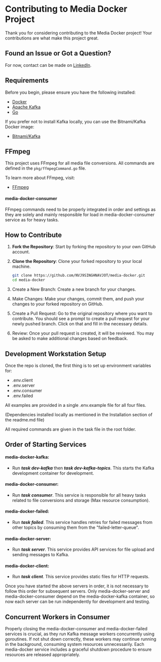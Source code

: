 # Contributing to Media Docker Project

Thank you for considering contributing to the Media Docker project! Your contributions are what make this project great.

## Found an Issue or Got a Question?

For now, contact can be made on [LinkedIn](https://www.linkedin.com/in/nvjsinghnavjot).

## Requirements

Before you begin, please ensure you have the following installed:

- [Docker](https://www.docker.com/get-started)
- [Apache Kafka](https://kafka.apache.org)
- [Go](https://go.dev)

If you prefer not to install Kafka locally, you can use the Bitnami/Kafka Docker image:
- [Bitnami/Kafka](https://hub.docker.com/r/bitnami/kafka)

## FFmpeg

This project uses FFmpeg for all media file conversions. All commands are defined in the `pkg/ffmpegCommand.go` file.

To learn more about FFmpeg, visit:
- [FFmpeg](https://www.ffmpeg.org)

#### media-docker-consumer

FFmpeg commands need to be properly integrated in order and settings as they are solely and mainly responsible for load in media-docker-consumer service as for heavy tasks.

## How to Contribute

1. **Fork the Repository**: Start by forking the repository to your own GitHub account.
2. **Clone the Repository**: Clone your forked repository to your local machine.

   ```bash
   git clone https://github.com/NVJ9SINGHNAVJOT/media-docker.git
   cd media-docker
   ```
   
3. Create a New Branch: Create a new branch for your changes.
4. Make Changes: Make your changes, commit them, and push your changes to your forked repository on GitHub.
5. Create a Pull Request: Go to the original repository where you want to contribute.
   You should see a prompt to create a pull request for your newly pushed branch. Click on that and fill in the necessary details.
7. Review: Once your pull request is created, it will be reviewed. You may be asked to make additional changes based on feedback.

## Development Workstation Setup

Once the repo is cloned, the first thing is to set up environment variables for:
- .env.client
- .env.server
- .env.consumer
- .env.failed

All examples are provided in a single .env.example file for all four files.

(Dependencies installed locally as mentioned in the Installation section of the readme.md file)

All required commands are given in the task file in the root folder.

## Order of Starting Services

#### media-docker-kafka:
- Run **_task dev-kafka_** then **_task dev-kafka-topics_**. This starts the Kafka development container for development.

#### media-docker-consumer:
- Run **_task consumer_**. This service is responsible for all heavy tasks related to file conversions and storage (Max resource consumption).

#### media-docker-failed:
- Run **_task failed_**. This service handles retries for failed messages from other topics by consuming them from the "failed-letter-queue".

#### media-docker-server:
- Run **_task server_**. This service provides API services for file upload and sending messages to Kafka.

#### media-docker-client:
- Run **_task client_**. This service provides static files for HTTP requests.

Once you have started the above servers in order, it is not necessary to follow this order for subsequent servers.
Only media-docker-server and media-docker-consumer depend on the media-docker-kafka container, so now each server can be run independently for development and testing.

## Concurrent Workers in Consumer

Properly closing the media-docker-consumer and media-docker-failed services is crucial, as they run Kafka message workers concurrently using goroutines. If not shut down correctly, these workers may continue running in the background, consuming system resources unnecessarily. Each media-docker service includes a graceful shutdown procedure to ensure resources are released appropriately.

